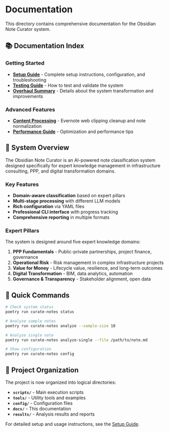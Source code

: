 # Documentation

This directory contains comprehensive documentation for the Obsidian Note Curator system.

## 📚 Documentation Index

### Getting Started
- **[Setup Guide](SETUP.md)** - Complete setup instructions, configuration, and troubleshooting
- **[Testing Guide](TESTING_GUIDE.md)** - How to test and validate the system
- **[Overhaul Summary](OVERHAUL_SUMMARY.md)** - Details about the system transformation and improvements

### Advanced Features
- **[Content Processing](CONTENT_PROCESSING.md)** - Evernote web clipping cleanup and note normalization
- **[Performance Guide](PERFORMANCE.md)** - Optimization and performance tips

## 🎯 System Overview

The Obsidian Note Curator is an AI-powered note classification system designed specifically for expert knowledge management in infrastructure consulting, PPP, and digital transformation domains.

### Key Features

- **Domain-aware classification** based on expert pillars
- **Multi-stage processing** with different LLM models
- **Rich configuration** via YAML files
- **Professional CLI interface** with progress tracking
- **Comprehensive reporting** in multiple formats

### Expert Pillars

The system is designed around five expert knowledge domains:

1. **PPP Fundamentals** - Public-private partnerships, project finance, governance
2. **Operational Risk** - Risk management in complex infrastructure projects
3. **Value for Money** - Lifecycle value, resilience, and long-term outcomes
4. **Digital Transformation** - BIM, data analytics, automation
5. **Governance & Transparency** - Stakeholder alignment, open data

## 🚀 Quick Commands

```bash
# Check system status
poetry run curate-notes status

# Analyze sample notes
poetry run curate-notes analyze --sample-size 10

# Analyze single note
poetry run curate-notes analyze-single --file /path/to/note.md

# Show configuration
poetry run curate-notes config
```

## 📁 Project Organization

The project is now organized into logical directories:

- **`scripts/`** - Main execution scripts
- **`tools/`** - Utility tools and examples
- **`config/`** - Configuration files
- **`docs/`** - This documentation
- **`results/`** - Analysis results and reports

For detailed setup and usage instructions, see the [Setup Guide](SETUP.md). 